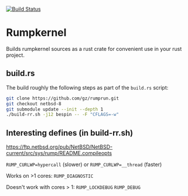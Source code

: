 [![Build Status](https://travis-ci.org/gz/rust-rumpkernel.svg)](https://travis-ci.org/gz/rust-rumpkernel)

# Rumpkernel

Builds rumpkernel sources as a rust crate for convenient use in your rust project.

## build.rs

The build roughly the following steps as part of the `build.rs` script:

```bash
git clone https://github.com/gz/rumprun.git
git checkout netbsd-8
git submodule update --init --depth 1
./build-rr.sh -j12 bespin -- -F "CFLAGS=-w"
```

## Interesting defines (in build-rr.sh)

<https://ftp.netbsd.org/pub/NetBSD/NetBSD-current/src/sys/rump/README.compileopts>

`RUMP_CURLWP=hypercall` (slower) or `RUMP_CURLWP=__thread` (faster)

Works on >1 cores:
`RUMP_DIAGNOSTIC`

Doesn't work with cores > 1:
`RUMP_LOCKDEBUG`
`RUMP_DEBUG`
